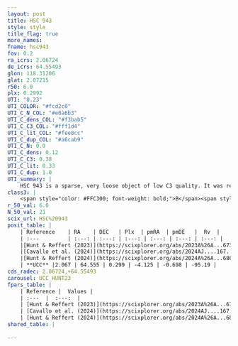 ```yaml
---
layout: post
title: HSC 943
style: style
title_flag: true
more_names: 
fname: hsc943
fov: 0.2
ra_icrs: 2.06724
de_icrs: 64.55493
glon: 118.31206
glat: 2.07215
r50: 6.0
plx: 0.2992
UTI: "0.23"
UTI_COLOR: "#fcd2c0"
UTI_C_N_COL: "#e0a6b3"
UTI_C_dens_COL: "#f3bab5"
UTI_C_C3_COL: "#fff1d4"
UTI_C_lit_COL: "#fee8cc"
UTI_C_dup_COL: "#a6cab9"
UTI_C_N: 0.0
UTI_C_dens: 0.12
UTI_C_C3: 0.38
UTI_C_lit: 0.33
UTI_C_dup: 1.0
UTI_summary: |
    HSC 943 is a sparse, very loose object of low C3 quality. It was recently reported in the literature.<br><br><span style="color: #99180f; font-weight: bold;">Warning: </span>contains less than 25 stars with <i>P>0.5</i> estimated.
class3: |
    <span style="color: #FFC300; font-weight: bold;">B</span><span style="color: red; font-weight: bold;">C</span>
r_50_val: 6.0
N_50_val: 21
scix_url: HSC%20943
posit_table: |
    | Reference    | RA    | DEC   | Plx  | pmRA  | pmDE   |  Rv  |
    | :---         | :---: | :---: | :---: | :---: | :---: | :---: |
    |[Hunt & Reffert (2023)](https://scixplorer.org/abs/2023A%26A...673A.114H) | 2.07 | 64.551 | 0.313 | -4.134 | -0.674 | -58.442 |
    |[Cavallo et al. (2024)](https://scixplorer.org/abs/2024AJ....167...12C) | 2.078 | 64.556 | 0.312 | -- | -- | -- |
    |[Hunt & Reffert (2024)](https://scixplorer.org/abs/2024A%26A...686A..42H) | 2.07 | 64.551 | 0.313 | -4.134 | -0.674 | -58.442 |
    | **UCC** |2.067 | 64.555 | 0.299 | -4.125 | -0.698 | -95.19 | 
cds_radec: 2.06724,+64.55493
carousel: UCC_HUNT23
fpars_table: |
    | Reference |  Values |
    | :---  |  :---:  |
    | [Hunt & Reffert (2023)](https://scixplorer.org/abs/2023A%26A...673A.114H) | `AV50=2.25, diffAV50=1.644, MOD50=12.469, logAge50=8.285` |
    | [Cavallo et al. (2024)](https://scixplorer.org/abs/2024AJ....167...12C) | `AV50=2.25, dMod50=12.56, logAge50=8.29, [Fe/H]50=0.11` |
    | [Hunt & Reffert (2024)](https://scixplorer.org/abs/2024A%26A...686A..42H) | `MassJ=272.823` |
shared_table: |
    
---
```

